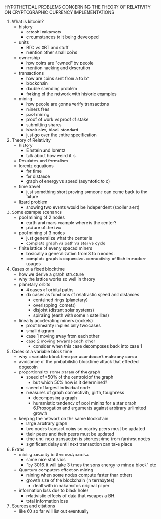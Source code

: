 HYPOTHETICAL PROBLEMS CONCERNING THE THEORY OF RELATIVITY ON CRYPTOGRAPHIC CURRENCY IMPLEMENTATIONS
1. What is bitcoin?
    - history
        - satoshi nakamoto
        - circumstances to it being developed
    - units
        - BTC vs XBT and stuff
        - mention other small coins
    - ownership
        - how coins are "owned" by people
        - mention hacking and descrution
    - transactions
        - how are coins sent from a to b?
        - blockchain
        - double spending problem
        - forking of the network with historic examples 
    - mining
        - how people are gonna verify transactions
        - miners fees
        - pool mining
        - proof of work vs proof of stake 
        - submitting shares
        - block size, block standard
        - just go over the entire specification
2. Theory of Relativity
    - history
        - Einstein and lorentz
        - talk about how weird it is
    - Posulates and formalism
    - lorentz equations
        - for time
        - for distance
        - graph of energy vs speed (asymtotic to c)
    - time travel
        - just something short proving someone can come back to the future
    - lizard problem
        - showing two events would be independent (spoiler alert)
3. Some example scenarios
    - pool mining of 2 nodes
        - earth and mars example where is the center?
        - picture of the two
    - pool mining of 3 nodes
        - just generalize what the center is
        - complete graph vs path vs star vs cycle 
    - finite lattice of evenly spaced miners
        - basically a generalization from 3 to n nodes.
        - complete graph is expensive. connectivity of 8ish in modern usages
4. Cases of a fixed blocktime
    - how we derive a graph structure 
    - why the lattice works so well in theory
    - planetary orbits
        - 4 cases of orbital paths
        - do cases as functions of relativistic speed and distances
            - contained rings (planetary)
            - overlapping (comets)
            - disjoint (distant solar systems)
            - spiraling (earth with some n satellites)
    - linearly accelerating miners (rockets)
        - proof linearity implies only two cases
        - small diagram
        - case 1 moving away from each other
        - case 2 moving towards each other
            - consider when this case decomposes back into case 1 
5. Cases of a variable block time
    - why a variable block time per user doesn't make any sense
    - avoidance of the probabilistic blocktime attack that effected dogecoin
    - proportional to some param of the graph
        - speed of >50% of the centroid of the graph
            - but which 50% how is it determined?
        - speed of largest individual node
        - measures of graph connectivity, girth, toughness
            - decomposing a graph 
            - humanistic tendency of pool mining for a star graph
6.Propogation and arguments against arbitrary unlimited growth
    - keeping the network on the same blockchain
        - large arbitrary graph 
        - two nodes transact coins so nearby peers must be updated
        - their peers and their peers must be updated
        - time until next transaction is shortest time from farthest nodes
        - significant delay until next transaction can take place
7. Extras
    - mining security in thermodynamics
        - some nice statistics
        - "by 3016, it will take 3 times the sons energy to mine a block" etc
    - Quantum computers effect on mining
        - mining when some nodes compute faster than others
        - growth size of the blockchain (in terrabytes)
            - dealt with in nakamotos original paper
    - information loss due to black holes
        - relativistic effects of data that escapes a BH.
        - total information loss
8. Sources and citations
    - like 60 so far will list out eventually

            
